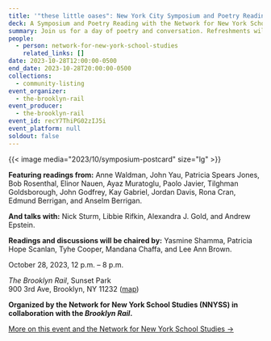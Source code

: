 ```yaml
---
title: '"these little oases": New York City ​Symposium and Poetry Reading, 2023'
deck: A Symposium and Poetry Reading with the Network for New York School Studies
summary: Join us for a day of poetry and conversation. Refreshments will be provided.
people:
  - person: network-for-new-york-school-studies
    related_links: []
date: 2023-10-28T12:00:00-0500
end_date: 2023-10-28T20:00:00-0500
collections:
  - community-listing
event_organizer:
  - the-brooklyn-rail
event_producer:
  - the-brooklyn-rail
event_id: recY7ThiPG02zIJ5i
event_platform: null
soldout: false
---
```

{{< image media="2023/10/symposium-postcard" size="lg" >}}

**Featuring readings from:** Anne Waldman, John Yau, Patricia Spears Jones, Bob Rosenthal, Elinor Nauen, Ayaz Muratoglu, Paolo Javier, Tilghman Goldsborough, John Godfrey, Kay Gabriel, Jordan Davis, Rona Cran, Edmund Berrigan, and Anselm Berrigan.

**And talks with:** Nick Sturm, Libbie Rifkin, Alexandra J. Gold, and Andrew Epstein.

**Readings and discussions will be chaired by:** Yasmine Shamma, Patricia Hope Scanlan, Tyhe Cooper, Mandana Chaffa, and Lee Ann Brown.

October 28, 2023, 12 p.m. – 8 p.m. 

*The Brooklyn Rail*, Sunset Park\
900 3rd Ave, Brooklyn, NY 11232 ([map](https://goo.gl/maps/SM3ks88HK9sWi8zv5))

**Organized by the Network for New York School Studies (NNYSS) in collaboration with the *Brooklyn Rail*.**

[More on this event and the Network for New York School Studies →](https://www.nnyss.org/new-york-city-2023-symposium.html)